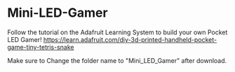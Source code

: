 Mini-LED-Gamer
==============
Follow the tutorial on the Adafruit Learning System to build your own Pocket LED Gamer!
https://learn.adafruit.com/diy-3d-printed-handheld-pocket-game-tiny-tetris-snake

Make sure to Change the folder name to "Mini_LED_Gamer" after download.

